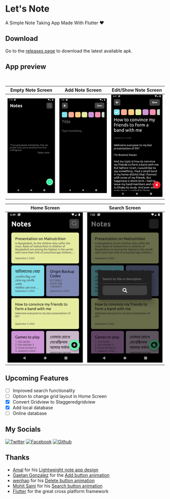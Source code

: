 # Let's Note

A Simple Note Taking App Made With Flutter ❤

## Download

Go to the [releases page](https://github.com/ikramhasan/Flutter-Note-App/releases) to download the latest available apk.

## App preview

<br>

|                         Empty Note Screen                         |                         Add Note Screen                         |                      Edit/Show Note Screen                       |
| :---------------------------------------------------------------: | :-------------------------------------------------------------: | :--------------------------------------------------------------: |
| <img src="screenshots/empty.note.png" alt="drawing" width="270"/> | <img src="screenshots/add.note.png" alt="drawing" width="270"/> | <img src="screenshots/edit.note.png" alt="drawing" width="270"/> |

|                         Home Screen                         |                           Search Screen                            |
| :---------------------------------------------------------: | :----------------------------------------------------------------: |
| <img src="screenshots/home.png" alt="drawing" width="270"/> | <img src="screenshots/search.note.png" alt="drawing" width="270"/> |

## Upcoming Features

- [ ] Improved search functionality
- [ ] Option to change grid layout in Home Screen
- [x] Convert Gridview to Staggeredgridview
- [x] Add local database
- [ ] Online database

## My Socials

[![Twitter][1.1]][1]
[![Facebook][2.1]][2]
[![Github][3.1]][3]

[1.1]: http://i.imgur.com/tXSoThF.png "twitter icon with padding"
[2.1]: http://i.imgur.com/P3YfQoD.png "facebook icon with padding"
[3.1]: http://i.imgur.com/0o48UoR.png "github icon with padding"

## Thanks

- [Amal](https://dribbble.com/amalvp) for his [Lightweight note app design](https://dribbble.com/shots/11875872-A-simple-and-lightweight-note-app)
- [Gaetan Gonzalez](https://lottiefiles.com/gaetangonzalez) for the [Add button animation](https://lottiefiles.com/9788-add-new)
- [wenhao](https://lottiefiles.com/user/130297) for his [Delete button animation](https://lottiefiles.com/15120-delete)
- [Mohit Saini](https://lottiefiles.com/mohitsaini155) for his [Search button animation](https://lottiefiles.com/8282-search-icon)
- [Flutter](https://flutter.dev) for the great cross platform framework

[1]: http://www.twitter.com/ikramhasandev
[2]: http://www.facebook.com/ihni7/
[3]: https://github.com/ikramhasan/
